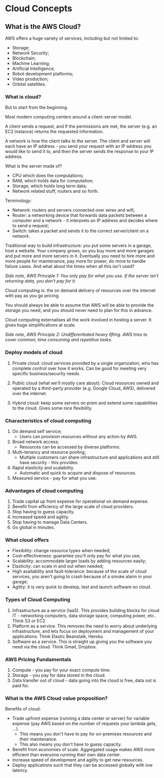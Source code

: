 # Cloud Concepts

## What is the AWS Cloud?

AWS offers a huge variety of services, including but not limited to:

- Storage;
- Network Security;
- Blockchain;
- Machine Learning;
- Artificial Intelligence;
- Robot development platforms;
- Video production;
- Orbital satellites.

### What is cloud?

But to start from the beginning.

Most modern computing centers around a client-server model.

A client sends a request, and if the permissions are met, the server (e.g. an EC2 instance) returns the requested information.

A network is how the client talks to the server. The client and server will each have an IP address - you send your request with an IP address you would like to send it to, and then the server sends the response to your IP address.

What is the server made of?

- CPU which does the computations;
- RAM, which holds data for computation;
- Storage, which holds long term data;
- Network related stuff, routers and so forth.

Terminology:

- Network: routers and servers connected over wires and wifi;
- Router: a networking device that forwards data packets between a computer and a network - it interprets an IP address and decides where to send a request;
- Switch: takes a packet and sends it to the correct server/client on a network.

Traditional way to build infrastructure: you put some servers in a garage, host a website. Your company grows, so you buy more and more garages and put more and more servers in it. Eventually you need to hire more and more people for maintenance, pay more for power, do more to handle failure cases. And what about the times when all this isn't used?

_Side note, AWS Principle 1: You only pay for what you use. If the server isn't returning data, you don't pay for it._

Cloud computing is: the on demand delivery of resources over the internet with pay as you go pricing.

You should always be able to assume that AWS will be able to provide the storage you need, and you should never need to plan for this in advance.

Cloud computing externalises all the work involved in hosting a server. It gives huge simplifications at scale.

_Side note, AWS Principle 2: Undifferentiated heavy lifting. AWS tries to cover common, time consuming and repetitive tasks._

### Deploy models of cloud

1. Private cloud: cloud services provided by a single organization, who has complete control over how it works. Can be good for meeting very specific business/security needs.

2. Public cloud (what we'll mostly care about): Cloud resources owned and operated by a third-party provider (e.g. Google Cloud, AWS), delivered over the internet.

3. Hybrid cloud: keep some servers on prem and extend some capabilities to the cloud. Gives some nice flexibility.


### Characteristics of cloud computing

1. On demand self service;
    - Users can provision resources without any action by AWS. 
2. Broad network access;
    - Resources can be accessed by diverse platforms.
3. Multi-tenancy and resource pooling;
    - Multiple customers can share infrastructure and applications and still have security - this provides:
4. Rapid elasticity and scalability.
    - Automatic and quick to acquire and dispose of resources. 
5. Measured service - pay for what you use.

### Advantages of cloud computing

1. Trade capital up front expense for operational on demand expense.
2. Benefit from efficiency of the large scale of cloud providers.
3. Stop having to guess capacity.
4. Increased speed and agility.
5. Stop having to manage Data Centers.
6. Go global in minutes.

### What cloud offers

- Flexibility: change resource types when needed;
- Cost-effectiveness: guarantee you'll only pay for what you use;
- Scalability: accommodate larger loads by adding resources easily;
- Elasticity: can scale in and out when needed;
- High availability and fault-tolerance: because of the scale of cloud services, you aren't going to crash because of a smoke alarm in your garage;
- Agility: it is very quick to develop, test and launch software on cloud.

### Types of Cloud Computing

1. Infrastructure as a service (IaaS). This provides building blocks for cloud IT - networking computers, data storage space, computing power, etc.. Think S3 or EC2.
2. Platform as a service. This removes the need to worry about underlying infrastructure, and lets focus on deployment and management of your applications. Think Elastic Beanstalk, Heroku
3. Software as a service. This is straight up giving you the software you need via the cloud. Think Gmail, Dropbox.

### AWS Pricing Fundamentals

1. Compute - you pay for your exact compute time.
2. Storage - you pay for data stored in the cloud.
3. Data transfer out of cloud - data going into the cloud is free, data out is paid for.

### What is the AWS Cloud value proposition?

Benefits of cloud:

- Trade upfront expense (running a data center or server) for variable expense (pay AWS based on the number of requests your lambda gets, ...).
  - This means you don't have to pay for on-premises resources and their maintenance.
  - This also means you don't have to guess capacity.
- Benefit from economies of scale. Aggregated usage makes AWS more efficient than everyone running their own data center.
- Increase speed of development and agility to get new resources.
- Deploy applications such that they can be accessed globally with low latency.